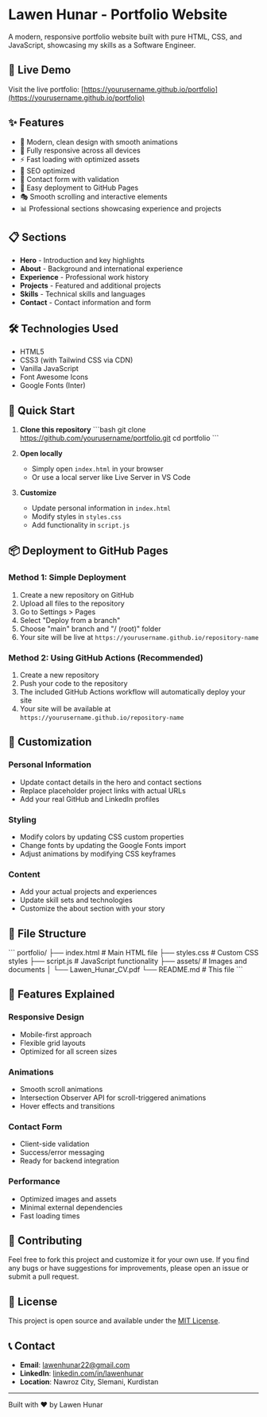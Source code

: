 # Lawen Hunar - Portfolio Website

A modern, responsive portfolio website built with pure HTML, CSS, and JavaScript, showcasing my skills as a Software Engineer.

## 🚀 Live Demo

Visit the live portfolio: [https://yourusername.github.io/portfolio](https://yourusername.github.io/portfolio)

## ✨ Features

- 🎨 Modern, clean design with smooth animations
- 📱 Fully responsive across all devices
- ⚡ Fast loading with optimized assets
- 🎯 SEO optimized
- 📧 Contact form with validation
- 🚀 Easy deployment to GitHub Pages
- 🎭 Smooth scrolling and interactive elements
- 📊 Professional sections showcasing experience and projects

## 📋 Sections

- **Hero** - Introduction and key highlights
- **About** - Background and international experience  
- **Experience** - Professional work history
- **Projects** - Featured and additional projects
- **Skills** - Technical skills and languages
- **Contact** - Contact information and form

## 🛠️ Technologies Used

- HTML5
- CSS3 (with Tailwind CSS via CDN)
- Vanilla JavaScript
- Font Awesome Icons
- Google Fonts (Inter)

## 🚀 Quick Start

1. **Clone this repository**
   \`\`\`bash
   git clone https://github.com/yourusername/portfolio.git
   cd portfolio
   \`\`\`

2. **Open locally**
   - Simply open `index.html` in your browser
   - Or use a local server like Live Server in VS Code

3. **Customize**
   - Update personal information in `index.html`
   - Modify styles in `styles.css`
   - Add functionality in `script.js`

## 📦 Deployment to GitHub Pages

### Method 1: Simple Deployment
1. Create a new repository on GitHub
2. Upload all files to the repository
3. Go to Settings > Pages
4. Select "Deploy from a branch" 
5. Choose "main" branch and "/ (root)" folder
6. Your site will be live at `https://yourusername.github.io/repository-name`

### Method 2: Using GitHub Actions (Recommended)
1. Create a new repository
2. Push your code to the repository
3. The included GitHub Actions workflow will automatically deploy your site
4. Your site will be available at `https://yourusername.github.io/repository-name`

## 🎨 Customization

### Personal Information
- Update contact details in the hero and contact sections
- Replace placeholder project links with actual URLs
- Add your real GitHub and LinkedIn profiles

### Styling
- Modify colors by updating CSS custom properties
- Change fonts by updating the Google Fonts import
- Adjust animations by modifying CSS keyframes

### Content
- Add your actual projects and experiences
- Update skill sets and technologies
- Customize the about section with your story

## 📁 File Structure

\`\`\`
portfolio/
├── index.html          # Main HTML file
├── styles.css          # Custom CSS styles
├── script.js           # JavaScript functionality
├── assets/             # Images and documents
│   └── Lawen_Hunar_CV.pdf
└── README.md           # This file
\`\`\`

## 🔧 Features Explained

### Responsive Design
- Mobile-first approach
- Flexible grid layouts
- Optimized for all screen sizes

### Animations
- Smooth scroll animations
- Intersection Observer API for scroll-triggered animations
- Hover effects and transitions

### Contact Form
- Client-side validation
- Success/error messaging
- Ready for backend integration

### Performance
- Optimized images and assets
- Minimal external dependencies
- Fast loading times

## 🤝 Contributing

Feel free to fork this project and customize it for your own use. If you find any bugs or have suggestions for improvements, please open an issue or submit a pull request.

## 📄 License

This project is open source and available under the [MIT License](LICENSE).

## 📞 Contact

- **Email**: lawenhunar22@gmail.com
- **LinkedIn**: [linkedin.com/in/lawenhunar](https://linkedin.com/in/lawenhunar)
- **Location**: Nawroz City, Slemani, Kurdistan

---

Built with ❤️ by Lawen Hunar
